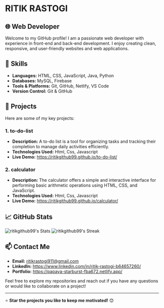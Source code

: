 # RITIK RASTOGI

## 🌐 Web Developer

Welcome to my GitHub profile! I am a passionate web developer with experience in front-end and back-end development. I enjoy creating clean, responsive, and user-friendly websites and web applications.

## 🚀 Skills

- **Languages:** HTML, CSS, JavaScript, Java, Python
- **Databases:** MySQL, Firebase
- **Tools & Platforms:** Git, GitHub, Netlify, VS Code
- **Version Control:** Git & GitHub

## 📂 Projects

Here are some of my key projects:

### 1. to-do-list 
   - **Description:** A to-do list is a tool for organizing tasks and tracking their completion to manage daily activities efficiently.
   - **Technologies Used:** Html, Css, Javascript
   - **Live Demo:** https://ritikgithub99.github.io/to-do-list/

### 2. calculator 
   - **Description:** The calculator offers a simple and interactive interface for performing basic arithmetic operations using HTML, CSS, and JavaScript.
   - **Technologies Used:** Html, Css, Javascript
   - **Live Demo:** https://ritikgithub99.github.io/calculator/
     
## 📈 GitHub Stats


![ritikgithub99's Stats](https://github-readme-stats.vercel.app/api?username=ritikgithub99&theme=vue-dark&show_icons=true&hide_border=false&count_private=true)
![ritikgithub99's Streak](https://github-readme-streak-stats.herokuapp.com/?user=ritikgithub99&theme=vue-dark&hide_border=false)


## 📫 Contact Me

- **Email:** ritikrastogi911@gmail.com
- **LinkedIn:** https://www.linkedin.com/in/ritik-rastogi-b64657260/
- **Portfolio:** https://papaya-starburst-fba672.netlify.app/

Feel free to explore my repositories and reach out if you have any questions or would like to collaborate on a project!

---

⭐️ **Star the projects you like to keep me motivated!** 😊
